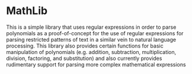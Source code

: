 # MathLib
This is a simple library that uses regular expressions in order to parse polynomials as a proof-of-concept for the use of regular expressions for parsing restricted patterns of text in a similar vein to natural language processing. This library also provides certain functions for basic manipulation of polynomials (e.g. addition, subtraction, multiplication, division, factoring, and substitution) and also currently provides rudimentary support for parsing more complex mathematical expressions

